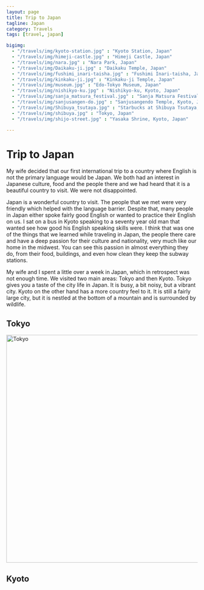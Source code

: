 ```yaml
---
layout: page
title: Trip to Japan
tagline: Japan
category: Travels
tags: [travel, japan]

bigimg:
  - "/travels/img/kyoto-station.jpg" : "Kyoto Station, Japan"
  - "/travels/img/himeji-castle.jpg" : "Himeji Castle, Japan"
  - "/travels/img/nara.jpg" : "Nara Park, Japan"
  - "/travels/img/Daikaku-ji.jpg" : "Daikaku Temple, Japan"
  - "/travels/img/fushimi_inari-taisha.jpg" : "Fushimi Inari-taisha, Japan"
  - "/travels/img/kinkaku-ji.jpg" : "Kinkaku-ji Temple, Japan"
  - "/travels/img/museum.jpg" : "Edo-Tokyo Museum, Japan"
  - "/travels/img/nishikyo-ku.jpg" : "Nishikyo-ku, Kyoto, Japan"
  - "/travels/img/sanja_matsura_festival.jpg" : "Sanja Matsura Festival, Tokyo"
  - "/travels/img/sanjusangen-do.jpg" : "Sanjusangendo Temple, Kyoto, Japan"
  - "/travels/img/Shibuya_tsutaya.jpg" : "Starbucks at Shibuya Tsutaya, Tokyo, Japan"
  - "/travels/img/shibuya.jpg" : "Tokyo, Japan"
  - "/travels/img/shijo-street.jpg" : "Yasaka Shrine, Kyoto, Japan"

---
```


Trip to Japan
=============

My wife decided that our first international trip to a country where English is not the primary language would be Japan.  We both had an interest in Japanese culture, food and the people there and we had heard that it is a beautiful country to visit.  We were not disappointed.

Japan is a wonderful country to visit.  The people that we met were very friendly which helped with the language barrier.  Despite that, many people in Japan either spoke fairly good English or wanted to practice their English on us.  I sat on a bus in Kyoto speaking to a seventy year old man that wanted see how good his English speaking skills were.  I think that was one of the things that we learned while traveling in Japan, the people there care and have a deep passion for their culture and nationality, very much like our home in the midwest.  You can see this passion in almost everything they do, from their food, buildings, and even how clean they keep the subway stations.  

My wife and I spent a little over a week in Japan, which in retrospect was not enough time.  We visited two main areas: Tokyo and then Kyoto.  Tokyo gives you a taste of the city life in Japan.  It is busy, a bit noisy, but a vibrant city.  Kyoto on the other hand has a more country feel to it.  It is still a fairly large city, but it is nestled at the bottom of a mountain and is surrounded by wildlife.  

Tokyo
-----
<a data-flickr-embed="true"  href="https://www.flickr.com/gp/36658047@N08/r40YV8" title="Tokyo"><img src="https://c1.staticflickr.com/9/8675/28757252656_6ef358178f_c.jpg" width="800" height="600" alt="Tokyo"></a><script async src="//embedr.flickr.com/assets/client-code.js" charset="utf-8"></script>

Kyoto
-----
